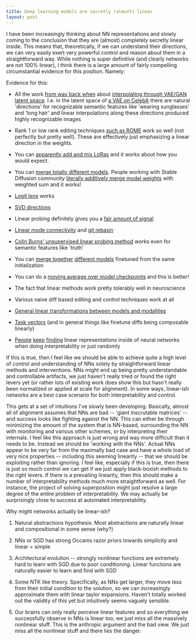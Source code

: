 ```yaml
---
title: Deep learning models are secretly (almost) linear
layout: post
---
```


I have been increasingly thinking about NN representations and slowly
coming to the conclusion that they are (almost) completely secretly
linear inside. This means that, theoretically, if we can understand
their directions, we can very easily exert very powerful control and
reason about them in a straightforward way. While nothing is super
definitive (and clearly networks are not 100% linear), I think there is
a large amount of fairly compelling circumstantial evidence for this
position. Namely:

Evidence for this:

-   All the work [from way back when](https://github.com/tayden/VAE-Latent-Space-Explorer) about [interpolating through VAE/GAN latent space](https://arxiv.org/pdf/2102.12139.pdf). I.e. in the latent space of [a VAE on CelebA](https://arxiv.org/pdf/1807.07543.pdf) there are natural 'directions' for recognizable semantic features like 'wearing sunglasses' and 'long hair' and linear interpolations along these directions produced highly recognizable images

-   Rank 1 or low rank editing techniques [such as ROME](https://arxiv.org/abs/2202.05262) work so well (not perfectly but pretty well). These are effectively just emphasizing a linear direction in the weights.

-   You can [apparently add and mix LoRas](https://www.reddit.com/r/StableDiffusion/comments/11ettz2/anybody_know_if_using_multiple_loras_is_ok/) and it works about how you would expect.

-   You can [merge totally different models](https://stable-diffusion-art.com/models/#Merging_two_models). People working with Stable Diffusion community [literally additively merge model weights](https://www.reddit.com/r/StableDiffusion/comments/11kau9d/what_is_the_point_of_the_endless_model_merges/) with weighted sum and it works!

-   [Logit lens](https://www.lesswrong.com/posts/AcKRB8wDpdaN6v6ru/interpreting-gpt-the-logit-lens) works

-   [SVD directions](https://www.lesswrong.com/posts/mkbGjzxD8d8XqKHzA/the-singular-value-decompositions-of-transformer-weight)

-   Linear probing definitely gives you a [fair amount of signal](https://arxiv.org/abs/2002.12327)

-   [Linear mode connectivity](https://arxiv.org/abs/1912.05671) and [git rebasin](https://arxiv.org/abs/2209.04836)

-   [Colin Burns' unsupervised linear probing method](https://arxiv.org/abs/2212.03827) works even for semantic features like 'truth'

-   You can [merge together](https://arxiv.org/abs/1803.05407) [different models](https://arxiv.org/abs/2203.05482) finetuned from the same initialization

-   You can do a [moving average over model checkpoints](https://arxiv.org/abs/1803.05407) and this is better!

-   The fact that linear methods work pretty tolerably well in neuroscience

-   Various naive diff based editing and control techniques work at all

-   [General linear transformations between models and modalities](https://openreview.net/forum?id=8tYRqb05pVn) 

-   [Task vectors](https://arxiv.org/abs/2212.04089) (and in general things like finetune diffs being composable linearly)

-   [People](https://arxiv.org/pdf/1704.01444.pdf) [keep](https://www.lesswrong.com/posts/cAC4AXiNC5ig6jQnc/understanding-and-controlling-a-maze-solving-policy-network) [finding](https://www.lesswrong.com/posts/nmxzr2zsjNtjaHh7x/actually-othello-gpt-has-a-linear-emergent-world) linear representations inside of neural networks when doing interpretability or just randomly

If this is true, then I feel like we should be able to achieve quite a
high level of control and understanding of NNs solely by straightforward
linear methods and interventions. NNs might end up being pretty
understandable and controllable artifacts, we just haven't really tried
or found the right levers yet (or rather lots of existing work does show
this but hasn't really been normalized or applied at scale for
alignment). In some ways, linear-ish networks are a best case scenario
for both interpretability and control.

This gets at a set of intuitions I've slowly been developing. Basically,
almost all of alignment assumes that NNs are bad -- 'giant inscrutable
matrices' -- and success looks like fighting against the NN. This can
either be through minimizing the amount of the system that is NN-based,
surrounding the NN with monitoring and various other schemes, or by
interpreting their internals. I feel like this approach is just wrong
and way more difficult than it needs to be. Instead we should be
'working with the NNs'. Actual NNs appear to be very far from the
maximally bad case and have a whole load of very nice properties --
including this seeming linearity -- that we should be exploiting rather
than ignoring. I feel like, especially if this is true, then there is
just so much control we can get if we just apply black-boxish methods to
the right levers. If there is a prevailing linearity, then this should make a number of interpretability methods much more straightforward as well. For instance, the project of solving superposition might just resolve a large degree of the entire problem of interpretability. We may actually be surprisingly close to success at automated interpretability.

Why might networks actually be linear-ish?

1.  Natural abstractions hypothesis. Most abstractions are naturally linear and compositional in some sense (why?)

2.  NNs or SGD has strong Occams razor priors towards simplicity and linear = simple

3.  Architectural evolution -- strongly nonlinear functions are extremely hard to learn with SGD due to poor conditioning. Linear functions are naturally easier to learn and find with SGD

4.  Some NTK like theory. Specifically, as NNs get larger, they move less from their initial condition to the solution, so we can increasingly approximate them with linear taylor expansions. Haven't totally worked out the validity of this yet but intuitively seems vaguely sensible.

5.  Our brains can only really perceive linear features and so everything we successfully observe in NNs is linear too, we just miss all the massively nonlinear stuff. This is the anthropic argument and the bad view. We just miss all the nonlinear stuff and there lies the danger.
